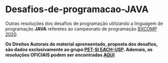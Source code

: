 # Desafios-de-programacao-JAVA
 
 Outras resoluções dos desafios de programação utilizando a linguagem de programação **JAVA** referetes ao campeonato de programação [BXCOMP 2020](http://www.each.usp.br/petsi/bxcomp2020/).

**Os Direitos Autorais do material aprensentado, proposta dos desafios, são dados exclusivamente ao grupo [PET-SI EACH-USP](http://www.each.usp.br/petsi/?page_id=7). Ademais, as resoluções OFICIAIS podem ser encontradas [AQUI](http://www.each.usp.br/petsi/bxcomp2020/index.php/desafios/)**
